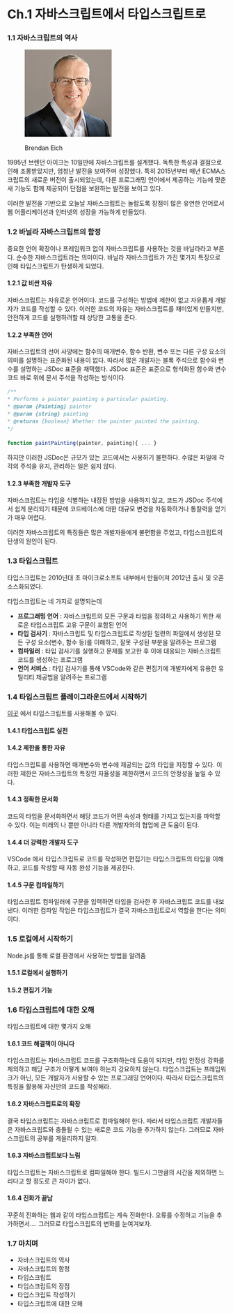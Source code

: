 # Ch.1 자바스크립트에서 타입스크립트로

### 1.1 자바스크립트의 역사

<figure><img src="../../.gitbook/assets/image (11) (2).png" alt=""><figcaption><p>Brendan Eich</p></figcaption></figure>

1995년 브렌던 아이크는 10일만에 자바스크립트를 설계했다. 독특한 특성과 결점으로 인해 조롱받았지만, 엄청난 발전을 보여주며 성장했다. 특히 2015년부터 매년 ECMA스크립트의 새로운 버전이 출시되었는데, 다른 프로그래밍 언어에서 제공하는 기능에 맞춘 새 기능도 함께 제공되어 단점을 보완하는 발전을 보이고 있다.

이러한 발전을 기반으로 오늘날 자바스크립트는 놀랍도록 장점이 많은 유연한 언어로서 웹 어플리케이션과 인터넷의 성장을 가능하게 만들었다.



### 1.2 바닐라 자바스크립트의 함정

중요한 언어 확장이나 프레임워크 없이 자바스크립트를 사용하는 것을 바닐라라고 부른다. 순수한 자바스크립트라는 의미이다. 바닐라 자바스크립트가 가진 몇가지 특징으로 인해 타입스크립트가 탄생하게 되었다.

#### 1.2.1 값 비싼 자유

자바스크립트는 자유로운 언어이다. 코드를 구성하는 방법에 제한이 없고 자유롭게 개발자가 코드를 작성할 수 있다. 이러한 코드의 자유는 자바스크립트를 재미있게 만들지만, 안전하게 코드를 실행하려할 때 상당한 고통을 준다.

#### 1.2.2 부족한 언어

자바스크립트의 선어 사양에는 함수의 매개변수, 함수 반환, 변수 또는 다른 구성 요소의 의미를 설명하는 표준화된 내용이 없다. 따라서 많은 개발자는 블록 주석으로 함수와 변수를 설명하는 JSDoc 표준을 채택했다. JSDoc 표준은 표준으로 형식화된 함수와 변수 코드 바로 위에 문서 주석을 작성하는 방식이다.

```javascript
/**
* Performs a painter painting a particular painting.
* @param {Painting} painter
* @param {string} painting
* @returns {boolean} Whether the painter painted the painting.
*/

function paintPainting(painter, painting){ ... }
```

하지만 이러한 JSDoc은 규모가 있는 코드에서는 사용하기 불편하다. 수많은 파일에 각각의 주석을 유지, 관리하는 일은 쉽지 않다.

#### 1.2.3 부족한 개발자 도구

자바스크립트는 타입을 식별하는 내장된 방법을 사용하지 않고, 코드가 JSDoc 주석에서 쉽게 분리되기 때문에 코드베이스에 대한 대규모 변경을 자동화하거나 통찰력을 얻기가 매우 어렵다.



이러한 자바스크립트의 특징들은 많은 개발자들에게 불편함을 주었고, 타입스크립트의 탄생의 원인이 된다.



### 1.3 타입스크립트

타입스크립트는 2010년대 초 마이크로소프트 내부에서 만들어져 2012년 출시 및 오픈 소스화되었다.

타입스크립트는 네 가지로 설명되는데

* **프로그래밍 언어** :  자바스크립트의 모든 구문과 타입을 정의하고 사용하기 위한 새로운 타입스크립트 고유 구문이 포함된 언어
* **타입 검사기** : 자바스크립트 및 타입스크립트로 작성된 일련의 파일에서 생성된 모든 구성 요소(변수, 함수 등)를 이해하고, 잘못 구성된 부분을 알려주는 프로그램
* **컴파일러** : 타입 검사기를 실행하고 문제를 보고한 후 이에 대응되는 자바스크립트 코드를 생성하는 프로그램
* **언어 서비스** : 타입 검사기를 통해 VSCode와 같은 편집기에 개발자에게 유용한 유틸리티 제공법을 알려주는 프로그램



### 1.4 타입스크립트 플레이그라운드에서 시작하기

[이곳](https://www.typescriptlang.org/play) 에서 타입스크립트를 사용해볼 수 있다.

#### 1.4.1 타입스크립트 실전

#### 1.4.2 제한을 통한 자유

타입스크립트를 사용하면 매개변수와 변수에 제공되는 값의 타입을 지정할 수 있다. 이러한 제한은 자바스크립트의 특징인 자율성을 제한하면서 코드의 안정성을 높일 수 있다.

#### 1.4.3 정확한 문서화

코드의 타입을 문서화하면서 해당 코드가 어떤 속성과 형태를 가지고 있는지를 파악할 수 있다. 이는 미래의 나 뿐만 아니라 다른 개발자와의 협업에 큰 도움이 된다.

#### 1.4.4 더 강력한 개발자 도구

VSCode 에서 타입스크립트로 코드를 작성하면 편집기는 타입스크립트의 타입을 이해하고, 코드를 작성할 때 자동 완성 기능을 제공한다.

#### 1.4.5 구문 컴파일하기

타입스크립트 컴파일러에 구문을 입력하면 타입을 검사한 후 자바스크립트 코드를 내보낸다. 이러한 컴파일 작업은 타입스크립트가 결국 자바스크립트로서 역할을 한다는 의미이다.



### 1.5 로컬에서 시작하기

Node.js를 통해 로컬 환경에서 사용하는 방법을 알려줌

#### 1.5.1 로컬에서 실행하기

#### 1.5.2 편집기 기능



### 1.6 타입스크립트에 대한 오해

타입스크립트에 대한 몇가지 오해

#### 1.6.1 코드 해결책이 아니다

타입스크립트는 자바스크립트 코드를 구조화하는데 도움이 되지만, 타입 안정성 강화를 제외하고 해당 구조가 어떻게 보여야 하는지 강요하지 않는다. 타입스크립트는 프레임워크가 아닌, 모든 개발자가 사용할 수 있는 프로그래밍 언어이다. 따라서 타입스크립트의 특징을 활용해 자신만의 코드를 작성해라.

#### 1.6.2 자바스크립트로의 확장

결국 타입스크립트는 자바스크립트로 컴파일해야 한다. 따라서 타입스크립트 개발자들은 자바스크립트와 충돌될 수 있는 새로운 코드 기능을 추가하지 않는다. 그러므로 자바스크립트의 공부를 게을리하지 말자.

#### 1.6.3 자바스크립트보다 느림

타입스크립트는 자바스크립트로 컴파일해야 한다. 빌드시 그만큼의 시간을 제외하면 느리다고 할 정도로 큰 차이가 없다.

#### 1.6.4 진화가 끝남

꾸준히 진화하는 웹과 같이 타입스크립트는 계속 진화한다. 오류를 수정하고 기능을 추가하면서.... 그러므로 타입스크립트의 변화를 눈여겨보자.



### 1.7 마치며

* 자바스크립트의 역사
* 자바스크립트의 함정
* 타입스크립트
* 타입스크립트의 장점
* 타입스크립트 작성하기
* 타입스크립트에 대한 오해

